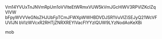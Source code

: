 Vm14YVUxTnJNVmRpUm1oVVlteEtWRmxVUW5kVmJGcHlWV3RPVlZKclZqVlVW
bFpyWVVVeGNsZHJUbFpTCmJFWXpWWHBDVDJSR1VuVlZiSEJyQ21WcVFUVlJN
bVIzWVcxR2RHTjZNRXREYlVacFlYYzlQUW9LYzNodAoKeXBi

mob